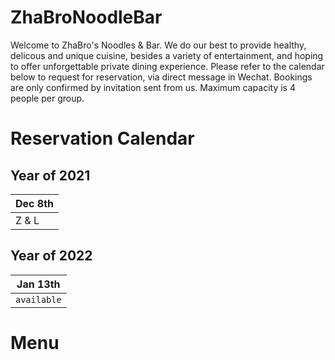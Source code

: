 # ZhaBroNoodleBar

Welcome to ZhaBro's Noodles & Bar. We do our best to provide healthy, delicous and unique cuisine, besides a variety of entertainment, and hoping to offer unforgettable private dining experience. Please refer to the calendar below to request for reservation, via direct message in Wechat. Bookings are only confirmed by invitation sent from us. Maximum capacity is 4 people per group.

# Reservation Calendar
## Year of 2021

|Dec 8th|
| - |
| Z & L |

## Year of 2022

|Jan 13th|
| - |
| `available` |



# Menu
